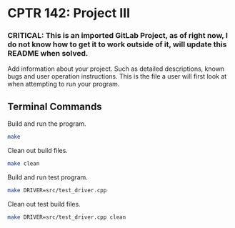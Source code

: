 # CPTR 142: Project III

### CRITICAL: This is an imported GitLab Project, as of right now, I do not know how to get it to work outside of it, will update this README when solved.

Add information about your project.
Such as detailed descriptions, known bugs and user operation instructions.
This is the file a user will first look at when attempting to run your program.

## Terminal Commands

Build and run the program.

```sh
make
```

Clean out build files.

```sh
make clean
```

Build and run test program.

```sh
make DRIVER=src/test_driver.cpp
```

Clean out test build files.

```sh
make DRIVER=src/test_driver.cpp clean
```
